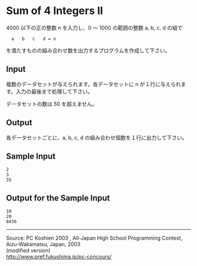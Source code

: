 # Sum of 4 Integers II

4000 以下の正の整数 n を入力し、0 〜 1000 の範囲の整数 a, b, c, d の組で

      a   b   c   d = n

を満たすものの組み合わせ数を出力するプログラムを作成して下さい。

## Input

複数のデータセットが与えられます。各データセットに n が１行に与えられます。入力の最後まで処理して下さい。

データセットの数は 50 を超えません。

## Output

各データセットごとに、a, b, c, d の組み合わせ個数を１行に出力して下さい。

## Sample Input

    2
    3
    35

## Output for the Sample Input

    10
    20
    8436

* * *

Source: PC Koshien 2003 , All-Japan High School Programming Contest, Aizu-Wakamatsu, Japan, 2003   
(modified version)   
<http://www.pref.fukushima.jp/pc-concours/>